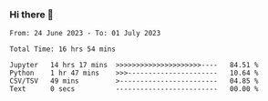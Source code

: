 ### Hi there 👋

<!--
**ututono/ututono** is a ✨ _special_ ✨ repository because its `README.md` (this file) appears on your GitHub profile.

Here are some ideas to get you started:

- 🔭 I’m currently working on ...
- 🌱 I’m currently learning ...
- 👯 I’m looking to collaborate on ...
- 🤔 I’m looking for help with ...
- 💬 Ask me about ...
- 📫 How to reach me: ...
- 😄 Pronouns: ...
- ⚡ Fun fact: ...
-->



<!--START_SECTION:waka-->

```text
From: 24 June 2023 - To: 01 July 2023

Total Time: 16 hrs 54 mins

Jupyter   14 hrs 17 mins  >>>>>>>>>>>>>>>>>>>>>----   84.51 %
Python    1 hr 47 mins    >>>----------------------   10.64 %
CSV/TSV   49 mins         >------------------------   04.85 %
Text      0 secs          -------------------------   00.00 %
```

<!--END_SECTION:waka-->

